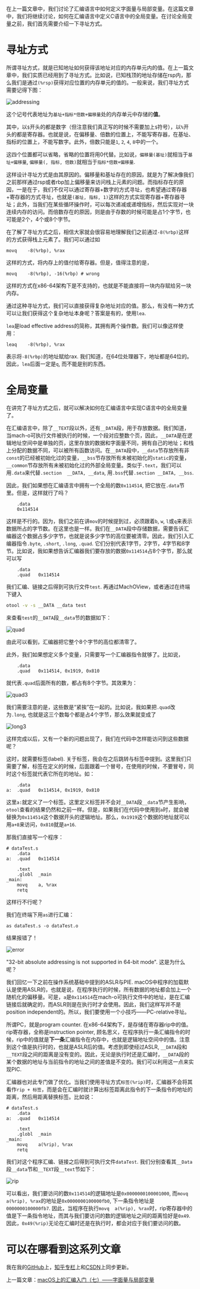 在上一篇文章中，我们讨论了汇编语言中如何定义字面量与局部变量。在这篇文章中，我们将继续讨论，如何在汇编语言中定义C语言中的全局变量。在讨论全局变量之前，我们首先需要介绍一下寻址方式。

# 寻址方式

所谓寻址方式，就是已知地址如何获得该地址对应的内存单元内的值。在上一篇文章中，我们实质已经用到了寻址方式。比如说，已知栈顶的地址存储在rsp内，那么我们是通过`(%rsp)`获得对应位置的内存单元的值的。一般来说，我们寻址方式需要记得下图：

![addressing](macOS上的汇编入门（八）——寻址方式与全局变量/addressing.png)

这个记号代表地址为`基址+指标*倍数+偏移量`处的内存单元中存储的**值**。

其中，以`$`开头的都是数字（但注意我们真正写的时候不需要加上`$`符号），以`%`开头的都是寄存器。也就是说，在偏移量、倍数的位置上，不能写寄存器，在基址、指标的位置上，不能写数字。此外，倍数只能是`1`, `2`, `4`, `8`中的一个。

这四个位置都可以省略，省略的位置将用0代替。比如说，`偏移量(基址)`就相当于`基址+偏移量`, `偏移量(, 指标, 倍数)`就相当于`指标*倍数+偏移量`.

这样设计寻址方式是由其原因的。偏移量和基址存在的原因，就是为了解决像我们之前那样通过rsp或者rbp加上偏移量来访问栈上元素的问题。而指标存在的原因，一是在于，我们不仅可以通过寄存器+数字的方式寻址，也希望通过寄存器+寄存器的方式寻址，也就是`(基址, 指标, 1)`这样的方式实现寄存器+寄存器寻址；此外，当我们在某些循环操作时，可以每次递减或递增指标，然后实现对一块连续内存的访问。而倍数存在的原因，则是由于存数的时候可能是占1个字节，也可能是2个，4个或8个字节。

在了解了寻址方式之后，相信大家就会很容易地理解我们之前通过`-8(%rbp)`这样的方式获得栈上元素了。我们可以通过如

```assembly
movq	-8(%rbp), %rax
```

这样的方式，将内存上的值付给寄存器。但是，值得注意的是，

```assembly
movq	-8(%rbp), -16(%rbp)	# wrong
```

这样的方式在x86-64架构下是不支持的，也就是不能直接将一块内存赋给另一块内存。

通过这种寻址方式，我们可以直接获得复杂地址对应的值。那么，有没有一种方式可以让我们获得这个复杂地址本身呢？答案是有的，使用`lea`.

`lea`是load effective address的简称，其拥有两个操作数。我们可以像这样使用：

```assembly
leaq	-8(%rbp), %rax
```

表示将`-8(%rbp)`的地址赋给rax. 我们知道，在64位处理器下，地址都是64位的。因此，`lea`后面一定是`q`, 而不能是别的东西。

# 全局变量

在讲完了寻址方式之后，就可以解决如何在汇编语言中实现C语言中的全局变量了。

在汇编语言中，除了`__TEXT`段以外，还有`__DATA`段，用于存放数据。我们知道，当mach-o可执行文件被执行的时候，一个段对应整数个页，因此，`__DATA`是在逻辑地址空间中是单独的页，这里存放的数据和字面量不同，拥有自己的地址；和栈上分配的数据不同，可以被所有函数访问。在`__DATA`段中，`__data`节存放所有非`const`的已经被初始化过的变量，`__bss`节存放所有未被初始化的`static`的变量，`__common`节存放所有未被初始化过的外部全局变量。类似于`.text`，我们可以用`.data`来代替`.section	__DATA, __data`, 用`.bss`代替`.section	__DATA, __bss`.

因此，我们如果想在汇编语言中拥有一个全局的数`0x114514`, 把它放在`.data`节里。但是，这样就行了吗？

```assembly
	.data
	0x114514
```

这样是不行的。因为，我们之前在讲`mov`的时候提到过，必须跟着`b`, `w`, `l`或`q`来表示数据所占的字节数。在这里也是一样。我们在`__DATA`段中存储数据，需要告诉汇编器这个数据占多少字节，也就是说多少字节的高位要被清零。因此，我们引入汇编器指令`.byte`, `.short`, `.long`, `.quad`. 它们分别代表1字节，2字节，4字节和8字节。比如说，我如果想告诉汇编器我们要存放的数据`0x114514`占8个字节，那么就可以写

```assembly
	.data
	.quad	0x114514
```

我们汇编、链接之后得到可执行文件`test`. 再通过MachOView，或者通过在终端下键入

```bash
otool -v -s __DATA __data test
```

来查看`test`的`__DATA`段`__data`节的数据如下：

![quad](macOS上的汇编入门（八）——寻址方式与全局变量/quad.png)

由此可以看到，汇编器把它整个8个字节的高位都清零了。

此外，我们如果想定义多个变量，只需要写一个汇编器指令就够了。比如说，

```assembly
	.data
	.quad	0x114514, 0x1919, 0x810
```

就代表`.quad`后面所有的数，都占有8个字节。其效果为：

![quad3](macOS上的汇编入门（八）——寻址方式与全局变量/quad3.png)

我们需要注意的是，这些数是“紧挨”在一起的。比如说，我如果把`.quad`改为`.long`, 也就是这三个数每个都是占4个字节，那么效果就变成了

![long3](macOS上的汇编入门（八）——寻址方式与全局变量/long3.png)

这样完成以后，又有一个新的问题出现了，我们在代码中怎样能访问到这些数据呢？

这时，就需要标签(label). 关于标签，我会在之后跳转与标签中提到。这里我们只需要了解，标签在定义的时候，后面跟着一个冒号，在使用的时候，不要冒号，同时这个标签就代表它所在的地址。如：

```assembly
	.data
a:	.quad	0x114514, 0x1919, 0x810
```

这里`a:`就定义了一个标签。这里定义标签并不会对`__DATA`段`__data`节产生影响，`otool`查看的结果仍然和之前一样。但是，如果我们在代码中使用到`a`时，就会被替换为`0x114514`这个数据开头的逻辑地址。那么，`0x1919`这个数据的地址就可以用`a+8`来访问，`0x810`就是`a+16`.

那我们直接写一个程序：

```assembly
# dataTest.s	
	.data
a:	.quad	0x114514

	.text
	.globl	_main
_main:
	movq	a, %rax
	retq
```

这样行不行呢？

我们在终端下用`as`进行汇编：

```assembly
as dataTest.s -o dataTest.o
```

结果报错了！

![error](macOS上的汇编入门（八）——寻址方式与全局变量/error.png)

"32-bit absolute addressing is not supported in 64-bit mode". 这是为什么呢？

我们回忆一下之前在操作系统基础中提到的ASLR与PIE. macOS中程序的加载默认是使用ASLR的，也就是说，在程序执行的时候，所有数据的地址都会加上一个随机化的偏移量。可是，`a`是`0x114514`在mach-o可执行文件中的地址，是在汇编链接后就确定的，而ASLR则是在执行时才会使用。因此，我们这样写并不是position independent的。所以，我们要使用一个小技巧——PC-relative寻址。

所谓PC，就是program counter. 在x86-64架构下，是存储在寄存器rip中的值。rip寄存器，全称是instruction pointer, 顾名思义，在程序执行一条汇编指令的时候，rip中的值就是**下一条**汇编指令在内存中，也就是逻辑地址空间中的值。注意到这个值是执行时的，也就是ASLR后的值。考虑到即使经过ASLR, `__DATA`段和`__TEXT`段之间的距离是没有变的。因此，无论是执行时还是汇编时，`__DATA`段的某个数据的地址与当前指令的地址之间的差值是不变的。我们可以利用这一点来实现PIC.

汇编器也对此专门做了优化。当我们使用寻址方式`标签(%rip)`时，汇编器不会将其看作`rip + 标签`，而是会在汇编时就计算出标签距离此指令的下一条指令的地址的距离，然后用距离替换标签。比如说：

```assembly
# dataTest.s	
	.data
a:	.quad	0x114514

	.text
	.globl	_main
_main:
	movq	a(%rip), %rax
	retq
```

我们对这个程序汇编、链接之后得到可执行文件`dataTest`. 我们分别查看其`__Data`段`__data`节和`__TEXT`段`__text`节如下：

![rip](macOS上的汇编入门（八）——寻址方式与全局变量/rip.png)

可以看出，我们要访问的数`0x114514`的逻辑地址是`0x0000000100001000`, 而`movq	a(%rip), %rax`的地址是`0x0000000100000fb0`, 下一条指令地址是`0000000100000fb7`. 因此，当程序在执行`movq	a(%rip), %rax`时，rip寄存器中的值是下一条指令地址，而其与我们要访问的数的逻辑地址之间的距离恰好是`0x49`. 因此，`0x49(%rip)`无论在汇编时还是在执行时，都会对应于我们要访问的数。

# 可以在哪看到这系列文章

我在我的[GitHub](https://github.com/Evian-Zhang/Assembly-on-macOS)上，[知乎专栏](https://zhuanlan.zhihu.com/c_1132336120712765440)上和[CSDN](https://blog.csdn.net/EvianZhang)上同步更新。

上一篇文章：[macOS上的汇编入门（七）——字面量与局部变量](macOS上的汇编入门（七）——字面量与局部变量.md)